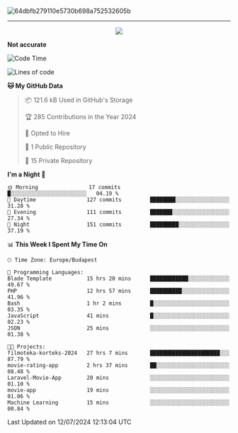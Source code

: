 
![64dbfb279110e5730b698a752532605b](https://github.com/lucic15/lucic15/assets/69390868/e4afab44-0bf1-4690-88ea-dc6e2ac6073f)

***

<p align="center">
  <img align="center" src="https://github-profile-trophy.vercel.app/?username=lucic15&theme=onedark&row=1&column=3" />
</p>




**Not accurate**
<!--START_SECTION:waka-->
![Code Time](http://img.shields.io/badge/Code%20Time-48%20hrs%2036%20mins-blue)

![Lines of code](https://img.shields.io/badge/From%20Hello%20World%20I%27ve%20Written-849.9%20thousand%20lines%20of%20code-blue)

**🐱 My GitHub Data** 

> 📦 121.6 kB Used in GitHub's Storage 
 > 
> 🏆 285 Contributions in the Year 2024
 > 
> 💼 Opted to Hire
 > 
> 📜 1 Public Repository 
 > 
> 🔑 15 Private Repository 
 > 
**I'm a Night 🦉** 

```text
🌞 Morning                17 commits          █░░░░░░░░░░░░░░░░░░░░░░░░   04.19 % 
🌆 Daytime                127 commits         ████████░░░░░░░░░░░░░░░░░   31.28 % 
🌃 Evening                111 commits         ███████░░░░░░░░░░░░░░░░░░   27.34 % 
🌙 Night                  151 commits         █████████░░░░░░░░░░░░░░░░   37.19 % 
```


📊 **This Week I Spent My Time On** 

```text
🕑︎ Time Zone: Europe/Budapest

💬 Programming Languages: 
Blade Template           15 hrs 20 mins      ████████████░░░░░░░░░░░░░   49.67 % 
PHP                      12 hrs 57 mins      ██████████░░░░░░░░░░░░░░░   41.96 % 
Bash                     1 hr 2 mins         █░░░░░░░░░░░░░░░░░░░░░░░░   03.35 % 
JavaScript               41 mins             █░░░░░░░░░░░░░░░░░░░░░░░░   02.23 % 
JSON                     25 mins             ░░░░░░░░░░░░░░░░░░░░░░░░░   01.38 % 

🐱‍💻 Projects: 
filmoteka-korteks-2024   27 hrs 7 mins       ██████████████████████░░░   87.79 % 
movie-rating-app         2 hrs 37 mins       ██░░░░░░░░░░░░░░░░░░░░░░░   08.48 % 
Laravel-Movie-App        20 mins             ░░░░░░░░░░░░░░░░░░░░░░░░░   01.10 % 
movie-app                19 mins             ░░░░░░░░░░░░░░░░░░░░░░░░░   01.06 % 
Machine Learning         15 mins             ░░░░░░░░░░░░░░░░░░░░░░░░░   00.84 % 
```


 Last Updated on 12/07/2024 12:13:04 UTC
<!--END_SECTION:waka-->
